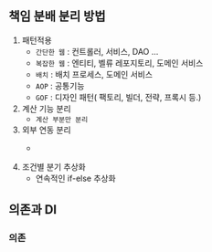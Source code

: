 ## 책임 분배 분리 방법
1. 패턴적용
   * `간단한 웹` : 컨트롤러, 서비스, DAO ...
   * `복잡한 웹` : 엔티티, 벨류 레포지토리, 도메인 서비스
   * `배치` : 배치 프로세스, 도메인 서비스
   * `AOP` : 공통기능
   * `GOF` : 디자인 패턴( 팩토리, 빌더, 전략,  프록시 등.)
2. 계산 기능 분리
   * `계산 부분만 분리`
3. 외부 연동 분리
   * ```
4. 조건별 분기 추상화
    * 연속적인 if-else 추상화


## 의존과 DI
### 의존